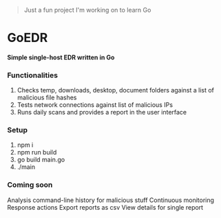 > Just a fun project I'm working on to learn Go

# GoEDR
#### Simple single-host EDR written in Go

### Functionalities
1. Checks temp, downloads, desktop, document folders against a list of malicious file hashes
2. Tests network connections against list of malicious IPs
3. Runs daily scans and provides a report in the user interface

### Setup
1. npm i
2. npm run build
3. go build main.go
4. ./main

### Coming soon
Analysis command-line history for malicious stuff
Continuous monitoring
Response actions
Export reports as csv
View details for single report
